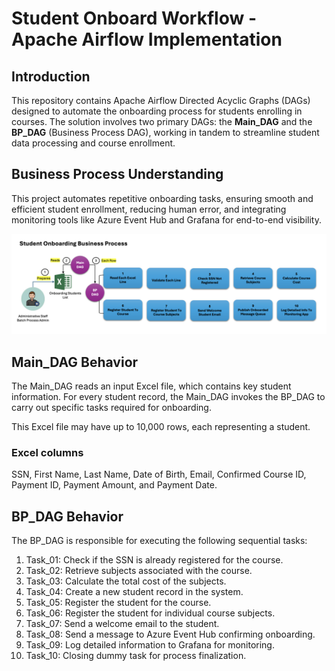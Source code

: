 # Student Onboard Workflow - Apache Airflow Implementation

## Introduction
This repository contains Apache Airflow Directed Acyclic Graphs (DAGs) designed to automate the onboarding process for students enrolling in courses. The solution involves two primary DAGs: the **Main_DAG** and the **BP_DAG** (Business Process DAG), working in tandem to streamline student data processing and course enrollment.

## Business Process Understanding
This project automates repetitive onboarding tasks, ensuring smooth and efficient student enrollment, reducing human error, and integrating monitoring tools like Azure Event Hub and Grafana for end-to-end visibility.

![Student Onboarding Business Process Understanding](Student_Onboarding_Business_Process_Flow_v01.png "Student Onboarding Business Process Understanding")

## Main_DAG Behavior
The Main_DAG reads an input Excel file, which contains key student information. For every student record, the Main_DAG invokes the BP_DAG to carry out specific tasks required for onboarding.

This Excel file may have up to 10,000 rows, each representing a student. 

### Excel columns
SSN, First Name, Last Name, Date of Birth, Email, Confirmed Course ID, Payment ID, Payment Amount, and Payment Date. 

## BP_DAG Behavior
The BP_DAG is responsible for executing the following sequential tasks:

1. Task_01: Check if the SSN is already registered for the course.
2. Task_02: Retrieve subjects associated with the course.
3. Task_03: Calculate the total cost of the subjects.
4. Task_04: Create a new student record in the system.
5. Task_05: Register the student for the course.
6. Task_06: Register the student for individual course subjects.
7. Task_07: Send a welcome email to the student.
8. Task_08: Send a message to Azure Event Hub confirming onboarding.
9. Task_09: Log detailed information to Grafana for monitoring.
10. Task_10: Closing dummy task for process finalization.


